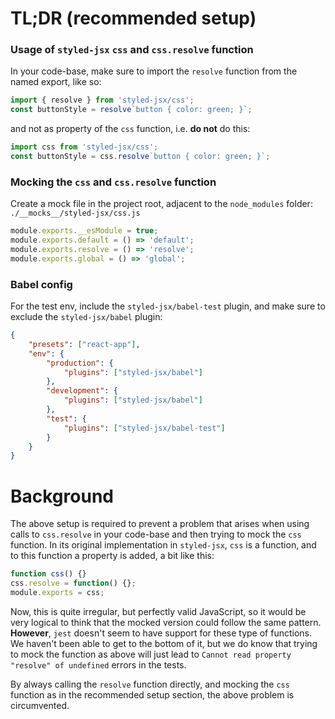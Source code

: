 # TL;DR (recommended setup)

### Usage of `styled-jsx` `css` and `css.resolve` function

In your code-base, make sure to import the `resolve` function from the named export, like so:

```javascript
import { resolve } from 'styled-jsx/css';
const buttonStyle = resolve`button { color: green; }`;
```

and not as property of the `css` function, i.e. **do not** do this:

```javascript
import css from 'styled-jsx/css';
const buttonStyle = css.resolve`button { color: green; }`;
```

### Mocking the `css` and `css.resolve` function

Create a mock file in the project root, adjacent to the `node_modules` folder: `./__mocks__/styled-jsx/css.js`

```javascript
module.exports.__esModule = true;
module.exports.default = () => 'default';
module.exports.resolve = () => 'resolve';
module.exports.global = () => 'global';
```

### Babel config

For the test env, include the `styled-jsx/babel-test` plugin, and make sure to exclude the `styled-jsx/babel` plugin:

```json
{
    "presets": ["react-app"],
    "env": {
        "production": {
            "plugins": ["styled-jsx/babel"]
        },
        "development": {
            "plugins": ["styled-jsx/babel"]
        },
        "test": {
            "plugins": ["styled-jsx/babel-test"]
        }
    }
}
```

# Background

The above setup is required to prevent a problem that arises when using calls to `css.resolve` in your code-base and then trying to mock the `css` function. In its original implementation in `styled-jsx`, `css` is a function, and to this function a property is added, a bit like this:

```javascript
function css() {}
css.resolve = function() {};
module.exports = css;
```

Now, this is quite irregular, but perfectly valid JavaScript, so it would be very logical to think that the mocked version could follow the same pattern. **However**, `jest` doesn't seem to have support for these type of functions. We haven't been able to get to the bottom of it, but we do know that trying to mock the function as above will just lead to `Cannot read property "resolve" of undefined` errors in the tests.

By always calling the `resolve` function directly, and mocking the `css` function as in the recommended setup section, the above problem is circumvented.
